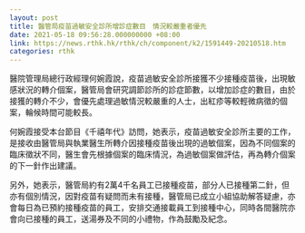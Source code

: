 ```yaml
---
layout: post
title: 醫管局疫苗過敏安全診所增診症數目　情況較嚴重者優先
date: 2021-05-18 09:56:28.000000000 +08:00
link: https://news.rthk.hk/rthk/ch/component/k2/1591449-20210518.htm
categories: rthk
---
```


醫院管理局總行政經理何婉霞說，疫苗過敏安全診所接獲不少接種疫苗後，出現敏感狀況的轉介個案，醫管局會研究調節診所的診症節數，以增加診症的數目，由於接獲的轉介不少，會優先處理過敏情況較嚴重的人士，出紅疹等較輕微病徵的個案，輪候時間可能較長。

何婉霞接受本台節目《千禧年代》訪問，她表示，疫苗過敏安全診所主要的工作，是接收由醫管局與執業醫生所轉介因接種疫苗後出現的過敏個案，因為不同個案的臨床徵狀不同，醫生會先根據個案的臨床情況，為過敏個案做評估，再為轉介個案的下一針作出建議。

另外，她表示，醫管局約有2萬4千名員工已接種疫苗，部分人已接種第二針，但亦有個別情況，因對疫苗有疑問而未有接種，醫管局已成立小組協助解答疑慮，亦會每日為已預約接種疫苗的員工，安排交通接載員工到接種中心，同時各間醫院亦會向已接種的員工，送湯券及不同的小禮物，作為鼓勵及紀念。
